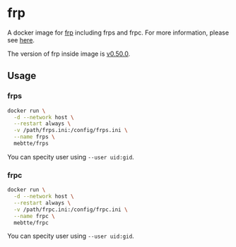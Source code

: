 # frp

A docker image for [frp](https://github.com/fatedier/frp) including frps and frpc. For more information, please see [here](https://github.com/mebtte/docker).

The version of frp inside image is [v0.50.0](https://github.com/fatedier/frp/releases/tag/v0.50.0).

## Usage

### frps

```sh
docker run \
  -d --network host \
  --restart always \
  -v /path/frps.ini:/config/frps.ini \
  --name frps \
  mebtte/frps
```

You can specity user using `--user uid:gid`.

### frpc

```sh
docker run \
  -d --network host \
  --restart always \
  -v /path/frpc.ini:/config/frpc.ini \
  --name frpc \
  mebtte/frpc
```

You can specity user using `--user uid:gid`.

